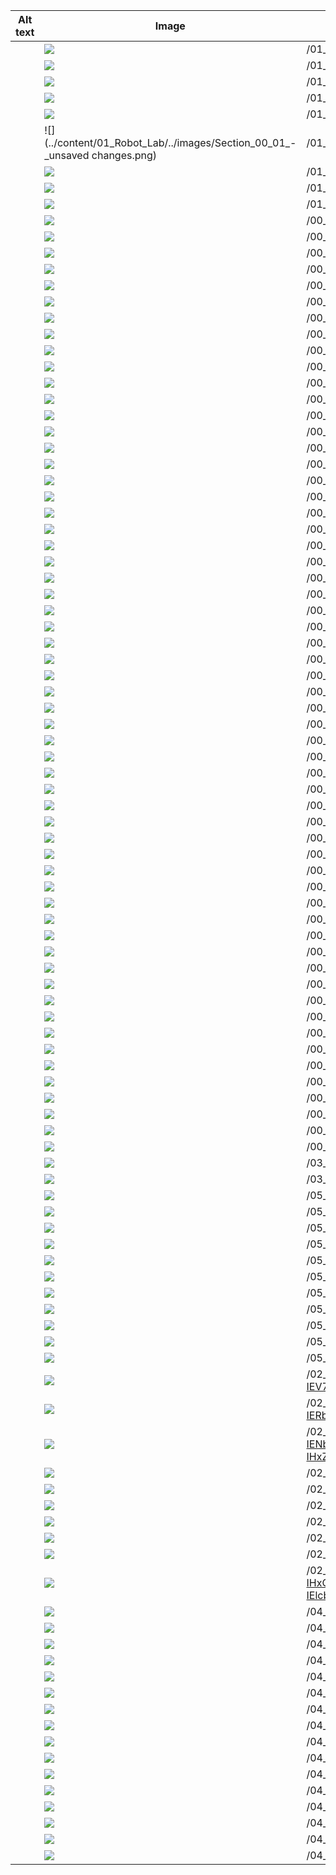 | Alt text   | Image                                                                                                                                                                                                                                                                                                                                                                                                                                                                                                                                                 | Image Path                                                                                                                                                                                                                                                                                                                                                                                                                                                                                                                             | Path                         | Directory                                     | Filename                                                                                                                                                 |
|------------|-------------------------------------------------------------------------------------------------------------------------------------------------------------------------------------------------------------------------------------------------------------------------------------------------------------------------------------------------------------------------------------------------------------------------------------------------------------------------------------------------------------------------------------------------------|----------------------------------------------------------------------------------------------------------------------------------------------------------------------------------------------------------------------------------------------------------------------------------------------------------------------------------------------------------------------------------------------------------------------------------------------------------------------------------------------------------------------------------------|------------------------------|-----------------------------------------------|----------------------------------------------------------------------------------------------------------------------------------------------------------|
|            | ![](../content/01_Robot_Lab/../images/ev3dev-codearchitecture.png)                                                                                                                                                                                                                                                                                                                                                                                                                                                                                    | /01_Robot_Lab/../images/ev3dev-codearchitecture.png                                                                                                                                                                                                                                                                                                                                                                                                                                                                                    | ../content/01_Robot_Lab      | Section_00_01.md                              | [../content/01_Robot_Lab/Section_00_01.md](../content/01_Robot_Lab/Section_00_01.md)                                                                     |
|            | ![](../content/01_Robot_Lab/../images/ev3-jupyter-arch.png)                                                                                                                                                                                                                                                                                                                                                                                                                                                                                           | /01_Robot_Lab/../images/ev3-jupyter-arch.png                                                                                                                                                                                                                                                                                                                                                                                                                                                                                           | ../content/01_Robot_Lab      | Section_00_01.md                              | [../content/01_Robot_Lab/Section_00_01.md](../content/01_Robot_Lab/Section_00_01.md)                                                                     |
|            | ![](../content/01_Robot_Lab/../images/Section_00_01_Jupyter_Notebook_error.png)                                                                                                                                                                                                                                                                                                                                                                                                                                                                       | /01_Robot_Lab/../images/Section_00_01_Jupyter_Notebook_error.png                                                                                                                                                                                                                                                                                                                                                                                                                                                                       | ../content/01_Robot_Lab      | Section_00_01.md                              | [../content/01_Robot_Lab/Section_00_01.md](../content/01_Robot_Lab/Section_00_01.md)                                                                     |
|            | ![](../content/01_Robot_Lab/../images/tm129_rob_p2_f007.jpg)                                                                                                                                                                                                                                                                                                                                                                                                                                                                                          | /01_Robot_Lab/../images/tm129_rob_p2_f007.jpg                                                                                                                                                                                                                                                                                                                                                                                                                                                                                          | ../content/01_Robot_Lab      | Section_00_01.md                              | [../content/01_Robot_Lab/Section_00_01.md](../content/01_Robot_Lab/Section_00_01.md)                                                                     |
|            | ![](../content/01_Robot_Lab/../images/Section_00_01_-_Jupyter_Notebook_rename.png)                                                                                                                                                                                                                                                                                                                                                                                                                                                                    | /01_Robot_Lab/../images/Section_00_01_-_Jupyter_Notebook_rename.png                                                                                                                                                                                                                                                                                                                                                                                                                                                                    | ../content/01_Robot_Lab      | Section_00_01.md                              | [../content/01_Robot_Lab/Section_00_01.md](../content/01_Robot_Lab/Section_00_01.md)                                                                     |
|            | ![](../content/01_Robot_Lab/../images/Section_00_01_-_unsaved changes.png)                                                                                                                                                                                                                                                                                                                                                                                                                                                                            | /01_Robot_Lab/../images/Section_00_01_-_unsaved changes.png                                                                                                                                                                                                                                                                                                                                                                                                                                                                            | ../content/01_Robot_Lab      | Section_00_01.md                              | [../content/01_Robot_Lab/Section_00_01.md](../content/01_Robot_Lab/Section_00_01.md)                                                                     |
|            | ![](../content/01_Robot_Lab/../images/Section_00_01_-_autosaved.png)                                                                                                                                                                                                                                                                                                                                                                                                                                                                                  | /01_Robot_Lab/../images/Section_00_01_-_autosaved.png                                                                                                                                                                                                                                                                                                                                                                                                                                                                                  | ../content/01_Robot_Lab      | Section_00_01.md                              | [../content/01_Robot_Lab/Section_00_01.md](../content/01_Robot_Lab/Section_00_01.md)                                                                     |
|            | ![](../content/01_Robot_Lab/../images/Section_00_01_-checkpointed.png)                                                                                                                                                                                                                                                                                                                                                                                                                                                                                | /01_Robot_Lab/../images/Section_00_01_-checkpointed.png                                                                                                                                                                                                                                                                                                                                                                                                                                                                                | ../content/01_Robot_Lab      | Section_00_01.md                              | [../content/01_Robot_Lab/Section_00_01.md](../content/01_Robot_Lab/Section_00_01.md)                                                                     |
|            | ![](../content/01_Robot_Lab/../images/Section_00_01_-_checkpoint.png)                                                                                                                                                                                                                                                                                                                                                                                                                                                                                 | /01_Robot_Lab/../images/Section_00_01_-_checkpoint.png                                                                                                                                                                                                                                                                                                                                                                                                                                                                                 | ../content/01_Robot_Lab      | Section_00_01.md                              | [../content/01_Robot_Lab/Section_00_01.md](../content/01_Robot_Lab/Section_00_01.md)                                                                     |
|            | ![](../content/00_SOFTWARE_GUIDE/../images/00_01_jupyter_nb_homepage.png)                                                                                                                                                                                                                                                                                                                                                                                                                                                                             | /00_SOFTWARE_GUIDE/../images/00_01_jupyter_nb_homepage.png                                                                                                                                                                                                                                                                                                                                                                                                                                                                             | ../content/00_SOFTWARE_GUIDE | Section_00_01_Jupyter_environment.md          | [../content/00_SOFTWARE_GUIDE/Section_00_01_Jupyter_environment.md](../content/00_SOFTWARE_GUIDE/Section_00_01_Jupyter_environment.md)                   |
|            | ![](../content/00_SOFTWARE_GUIDE/../images/notebook_markdown_and_code_cell.png)                                                                                                                                                                                                                                                                                                                                                                                                                                                                       | /00_SOFTWARE_GUIDE/../images/notebook_markdown_and_code_cell.png                                                                                                                                                                                                                                                                                                                                                                                                                                                                       | ../content/00_SOFTWARE_GUIDE | Section_00_01_Jupyter_environment.md          | [../content/00_SOFTWARE_GUIDE/Section_00_01_Jupyter_environment.md](../content/00_SOFTWARE_GUIDE/Section_00_01_Jupyter_environment.md)                   |
|            | ![](../content/00_SOFTWARE_GUIDE/../images/nbev3devsim_in_notebook_annotated.png)                                                                                                                                                                                                                                                                                                                                                                                                                                                                     | /00_SOFTWARE_GUIDE/../images/nbev3devsim_in_notebook_annotated.png                                                                                                                                                                                                                                                                                                                                                                                                                                                                     | ../content/00_SOFTWARE_GUIDE | Section_00_01_Jupyter_environment.md          | [../content/00_SOFTWARE_GUIDE/Section_00_01_Jupyter_environment.md](../content/00_SOFTWARE_GUIDE/Section_00_01_Jupyter_environment.md)                   |
|            | ![](../content/00_SOFTWARE_GUIDE/../images/nbev3devsim_example_code_cell_annotated.png)                                                                                                                                                                                                                                                                                                                                                                                                                                                               | /00_SOFTWARE_GUIDE/../images/nbev3devsim_example_code_cell_annotated.png                                                                                                                                                                                                                                                                                                                                                                                                                                                               | ../content/00_SOFTWARE_GUIDE | Section_00_01_Jupyter_environment.md          | [../content/00_SOFTWARE_GUIDE/Section_00_01_Jupyter_environment.md](../content/00_SOFTWARE_GUIDE/Section_00_01_Jupyter_environment.md)                   |
|            | ![](../content/00_SOFTWARE_GUIDE/../images/Jupyter_Notebook_tour.png)                                                                                                                                                                                                                                                                                                                                                                                                                                                                                 | /00_SOFTWARE_GUIDE/../images/Jupyter_Notebook_tour.png                                                                                                                                                                                                                                                                                                                                                                                                                                                                                 | ../content/00_SOFTWARE_GUIDE | Section_00_01_Jupyter_environment.md          | [../content/00_SOFTWARE_GUIDE/Section_00_01_Jupyter_environment.md](../content/00_SOFTWARE_GUIDE/Section_00_01_Jupyter_environment.md)                   |
|            | ![](../content/00_SOFTWARE_GUIDE/../images/00_01_jupyterlab_example.png)                                                                                                                                                                                                                                                                                                                                                                                                                                                                              | /00_SOFTWARE_GUIDE/../images/00_01_jupyterlab_example.png                                                                                                                                                                                                                                                                                                                                                                                                                                                                              | ../content/00_SOFTWARE_GUIDE | Section_00_01_Jupyter_environment.md          | [../content/00_SOFTWARE_GUIDE/Section_00_01_Jupyter_environment.md](../content/00_SOFTWARE_GUIDE/Section_00_01_Jupyter_environment.md)                   |
|            | ![](../content/00_SOFTWARE_GUIDE/../images/00_01_nbextension_config.png)                                                                                                                                                                                                                                                                                                                                                                                                                                                                              | /00_SOFTWARE_GUIDE/../images/00_01_nbextension_config.png                                                                                                                                                                                                                                                                                                                                                                                                                                                                              | ../content/00_SOFTWARE_GUIDE | Section_00_01_Jupyter_environment.md          | [../content/00_SOFTWARE_GUIDE/Section_00_01_Jupyter_environment.md](../content/00_SOFTWARE_GUIDE/Section_00_01_Jupyter_environment.md)                   |
|            | ![](../content/00_SOFTWARE_GUIDE/../tm129-19J-images/tm129_rob_p1_f040.jpg)                                                                                                                                                                                                                                                                                                                                                                                                                                                                           | /00_SOFTWARE_GUIDE/../tm129-19J-images/tm129_rob_p1_f040.jpg                                                                                                                                                                                                                                                                                                                                                                                                                                                                           | ../content/00_SOFTWARE_GUIDE | Section_00_04_LEGACY_UNUSED_IGNORE.md         | [../content/00_SOFTWARE_GUIDE/Section_00_04_LEGACY_UNUSED_IGNORE.md](../content/00_SOFTWARE_GUIDE/Section_00_04_LEGACY_UNUSED_IGNORE.md)                 |
|            | ![](../content/00_SOFTWARE_GUIDE/../tm129-19J-images/tm129_rob_p1_f041.jpg)                                                                                                                                                                                                                                                                                                                                                                                                                                                                           | /00_SOFTWARE_GUIDE/../tm129-19J-images/tm129_rob_p1_f041.jpg                                                                                                                                                                                                                                                                                                                                                                                                                                                                           | ../content/00_SOFTWARE_GUIDE | Section_00_04_LEGACY_UNUSED_IGNORE.md         | [../content/00_SOFTWARE_GUIDE/Section_00_04_LEGACY_UNUSED_IGNORE.md](../content/00_SOFTWARE_GUIDE/Section_00_04_LEGACY_UNUSED_IGNORE.md)                 |
|            | ![](../content/00_SOFTWARE_GUIDE/../tm129-19J-images/tm129_rob_p1_f042.jpg)                                                                                                                                                                                                                                                                                                                                                                                                                                                                           | /00_SOFTWARE_GUIDE/../tm129-19J-images/tm129_rob_p1_f042.jpg                                                                                                                                                                                                                                                                                                                                                                                                                                                                           | ../content/00_SOFTWARE_GUIDE | Section_00_04_LEGACY_UNUSED_IGNORE.md         | [../content/00_SOFTWARE_GUIDE/Section_00_04_LEGACY_UNUSED_IGNORE.md](../content/00_SOFTWARE_GUIDE/Section_00_04_LEGACY_UNUSED_IGNORE.md)                 |
|            | ![](../content/00_SOFTWARE_GUIDE/../tm129-19J-images/tm129_rob_p1_f043.png)                                                                                                                                                                                                                                                                                                                                                                                                                                                                           | /00_SOFTWARE_GUIDE/../tm129-19J-images/tm129_rob_p1_f043.png                                                                                                                                                                                                                                                                                                                                                                                                                                                                           | ../content/00_SOFTWARE_GUIDE | Section_00_04_LEGACY_UNUSED_IGNORE.md         | [../content/00_SOFTWARE_GUIDE/Section_00_04_LEGACY_UNUSED_IGNORE.md](../content/00_SOFTWARE_GUIDE/Section_00_04_LEGACY_UNUSED_IGNORE.md)                 |
|            | ![](../content/00_SOFTWARE_GUIDE/../tm129-19J-images/tm129_rob_p1_f044.jpg)                                                                                                                                                                                                                                                                                                                                                                                                                                                                           | /00_SOFTWARE_GUIDE/../tm129-19J-images/tm129_rob_p1_f044.jpg                                                                                                                                                                                                                                                                                                                                                                                                                                                                           | ../content/00_SOFTWARE_GUIDE | Section_00_04_LEGACY_UNUSED_IGNORE.md         | [../content/00_SOFTWARE_GUIDE/Section_00_04_LEGACY_UNUSED_IGNORE.md](../content/00_SOFTWARE_GUIDE/Section_00_04_LEGACY_UNUSED_IGNORE.md)                 |
|            | ![](../content/00_SOFTWARE_GUIDE/../tm129-19J-images/tm129_rob_p1_f045.jpg)                                                                                                                                                                                                                                                                                                                                                                                                                                                                           | /00_SOFTWARE_GUIDE/../tm129-19J-images/tm129_rob_p1_f045.jpg                                                                                                                                                                                                                                                                                                                                                                                                                                                                           | ../content/00_SOFTWARE_GUIDE | Section_00_04_LEGACY_UNUSED_IGNORE.md         | [../content/00_SOFTWARE_GUIDE/Section_00_04_LEGACY_UNUSED_IGNORE.md](../content/00_SOFTWARE_GUIDE/Section_00_04_LEGACY_UNUSED_IGNORE.md)                 |
|            | ![](../content/00_SOFTWARE_GUIDE/../tm129-19J-images/tm129_rob_p1_f040.jpg)                                                                                                                                                                                                                                                                                                                                                                                                                                                                           | /00_SOFTWARE_GUIDE/../tm129-19J-images/tm129_rob_p1_f040.jpg                                                                                                                                                                                                                                                                                                                                                                                                                                                                           | ../content/00_SOFTWARE_GUIDE | Section_00_04_LEGACY_UNUSED_IGNORE.md         | [../content/00_SOFTWARE_GUIDE/Section_00_04_LEGACY_UNUSED_IGNORE.md](../content/00_SOFTWARE_GUIDE/Section_00_04_LEGACY_UNUSED_IGNORE.md)                 |
|            | ![](../content/00_SOFTWARE_GUIDE/../tm129-19J-images/tm129_rob_p5_f014.jpg)                                                                                                                                                                                                                                                                                                                                                                                                                                                                           | /00_SOFTWARE_GUIDE/../tm129-19J-images/tm129_rob_p5_f014.jpg                                                                                                                                                                                                                                                                                                                                                                                                                                                                           | ../content/00_SOFTWARE_GUIDE | Section_00_04_LEGACY_UNUSED_IGNORE.md         | [../content/00_SOFTWARE_GUIDE/Section_00_04_LEGACY_UNUSED_IGNORE.md](../content/00_SOFTWARE_GUIDE/Section_00_04_LEGACY_UNUSED_IGNORE.md)                 |
|            | ![](../content/00_SOFTWARE_GUIDE/../tm129-19J-images/tm129_rob_p1_f046.jpg)                                                                                                                                                                                                                                                                                                                                                                                                                                                                           | /00_SOFTWARE_GUIDE/../tm129-19J-images/tm129_rob_p1_f046.jpg                                                                                                                                                                                                                                                                                                                                                                                                                                                                           | ../content/00_SOFTWARE_GUIDE | Section_00_04_LEGACY_UNUSED_IGNORE.md         | [../content/00_SOFTWARE_GUIDE/Section_00_04_LEGACY_UNUSED_IGNORE.md](../content/00_SOFTWARE_GUIDE/Section_00_04_LEGACY_UNUSED_IGNORE.md)                 |
|            | ![](../content/00_SOFTWARE_GUIDE/../tm129-19J-images/tm129_rob_p1_f11a.gif)                                                                                                                                                                                                                                                                                                                                                                                                                                                                           | /00_SOFTWARE_GUIDE/../tm129-19J-images/tm129_rob_p1_f11a.gif                                                                                                                                                                                                                                                                                                                                                                                                                                                                           | ../content/00_SOFTWARE_GUIDE | Section_00_04_LEGACY_UNUSED_IGNORE.md         | [../content/00_SOFTWARE_GUIDE/Section_00_04_LEGACY_UNUSED_IGNORE.md](../content/00_SOFTWARE_GUIDE/Section_00_04_LEGACY_UNUSED_IGNORE.md)                 |
|            | ![](../content/00_SOFTWARE_GUIDE/../tm129-19J-images/tm129_rob_p1_f12a.gif)                                                                                                                                                                                                                                                                                                                                                                                                                                                                           | /00_SOFTWARE_GUIDE/../tm129-19J-images/tm129_rob_p1_f12a.gif                                                                                                                                                                                                                                                                                                                                                                                                                                                                           | ../content/00_SOFTWARE_GUIDE | Section_00_04_LEGACY_UNUSED_IGNORE.md         | [../content/00_SOFTWARE_GUIDE/Section_00_04_LEGACY_UNUSED_IGNORE.md](../content/00_SOFTWARE_GUIDE/Section_00_04_LEGACY_UNUSED_IGNORE.md)                 |
|            | ![](../content/00_SOFTWARE_GUIDE/../tm129-19J-images/tm129_rob_p1_f13a.gif)                                                                                                                                                                                                                                                                                                                                                                                                                                                                           | /00_SOFTWARE_GUIDE/../tm129-19J-images/tm129_rob_p1_f13a.gif                                                                                                                                                                                                                                                                                                                                                                                                                                                                           | ../content/00_SOFTWARE_GUIDE | Section_00_04_LEGACY_UNUSED_IGNORE.md         | [../content/00_SOFTWARE_GUIDE/Section_00_04_LEGACY_UNUSED_IGNORE.md](../content/00_SOFTWARE_GUIDE/Section_00_04_LEGACY_UNUSED_IGNORE.md)                 |
|            | ![](../content/00_SOFTWARE_GUIDE/../tm129-19J-images/tm129_rob_p1_f14a.gif)                                                                                                                                                                                                                                                                                                                                                                                                                                                                           | /00_SOFTWARE_GUIDE/../tm129-19J-images/tm129_rob_p1_f14a.gif                                                                                                                                                                                                                                                                                                                                                                                                                                                                           | ../content/00_SOFTWARE_GUIDE | Section_00_04_LEGACY_UNUSED_IGNORE.md         | [../content/00_SOFTWARE_GUIDE/Section_00_04_LEGACY_UNUSED_IGNORE.md](../content/00_SOFTWARE_GUIDE/Section_00_04_LEGACY_UNUSED_IGNORE.md)                 |
|            | ![](../content/00_SOFTWARE_GUIDE/../tm129-19J-images/tm129_rob_p1_f15a.gif)                                                                                                                                                                                                                                                                                                                                                                                                                                                                           | /00_SOFTWARE_GUIDE/../tm129-19J-images/tm129_rob_p1_f15a.gif                                                                                                                                                                                                                                                                                                                                                                                                                                                                           | ../content/00_SOFTWARE_GUIDE | Section_00_04_LEGACY_UNUSED_IGNORE.md         | [../content/00_SOFTWARE_GUIDE/Section_00_04_LEGACY_UNUSED_IGNORE.md](../content/00_SOFTWARE_GUIDE/Section_00_04_LEGACY_UNUSED_IGNORE.md)                 |
|            | ![](../content/00_SOFTWARE_GUIDE/../tm129-19J-images/tm129_rob_p1_f16a.gif)                                                                                                                                                                                                                                                                                                                                                                                                                                                                           | /00_SOFTWARE_GUIDE/../tm129-19J-images/tm129_rob_p1_f16a.gif                                                                                                                                                                                                                                                                                                                                                                                                                                                                           | ../content/00_SOFTWARE_GUIDE | Section_00_04_LEGACY_UNUSED_IGNORE.md         | [../content/00_SOFTWARE_GUIDE/Section_00_04_LEGACY_UNUSED_IGNORE.md](../content/00_SOFTWARE_GUIDE/Section_00_04_LEGACY_UNUSED_IGNORE.md)                 |
|            | ![](../content/00_SOFTWARE_GUIDE/../tm129-19J-images/tm129_rob_p1_f17a.gif)                                                                                                                                                                                                                                                                                                                                                                                                                                                                           | /00_SOFTWARE_GUIDE/../tm129-19J-images/tm129_rob_p1_f17a.gif                                                                                                                                                                                                                                                                                                                                                                                                                                                                           | ../content/00_SOFTWARE_GUIDE | Section_00_04_LEGACY_UNUSED_IGNORE.md         | [../content/00_SOFTWARE_GUIDE/Section_00_04_LEGACY_UNUSED_IGNORE.md](../content/00_SOFTWARE_GUIDE/Section_00_04_LEGACY_UNUSED_IGNORE.md)                 |
|            | ![](../content/00_SOFTWARE_GUIDE/../tm129-19J-images/tm129_rob_p1_f18a.gif)                                                                                                                                                                                                                                                                                                                                                                                                                                                                           | /00_SOFTWARE_GUIDE/../tm129-19J-images/tm129_rob_p1_f18a.gif                                                                                                                                                                                                                                                                                                                                                                                                                                                                           | ../content/00_SOFTWARE_GUIDE | Section_00_04_LEGACY_UNUSED_IGNORE.md         | [../content/00_SOFTWARE_GUIDE/Section_00_04_LEGACY_UNUSED_IGNORE.md](../content/00_SOFTWARE_GUIDE/Section_00_04_LEGACY_UNUSED_IGNORE.md)                 |
|            | ![](../content/00_SOFTWARE_GUIDE/../tm129-19J-images/tm129_rob_p1_f19a.gif)                                                                                                                                                                                                                                                                                                                                                                                                                                                                           | /00_SOFTWARE_GUIDE/../tm129-19J-images/tm129_rob_p1_f19a.gif                                                                                                                                                                                                                                                                                                                                                                                                                                                                           | ../content/00_SOFTWARE_GUIDE | Section_00_04_LEGACY_UNUSED_IGNORE.md         | [../content/00_SOFTWARE_GUIDE/Section_00_04_LEGACY_UNUSED_IGNORE.md](../content/00_SOFTWARE_GUIDE/Section_00_04_LEGACY_UNUSED_IGNORE.md)                 |
|            | ![](../content/00_SOFTWARE_GUIDE/../images/ev3_light_sensor.png)                                                                                                                                                                                                                                                                                                                                                                                                                                                                                      | /00_SOFTWARE_GUIDE/../images/ev3_light_sensor.png                                                                                                                                                                                                                                                                                                                                                                                                                                                                                      | ../content/00_SOFTWARE_GUIDE | Section_00_03_quick_practical_tour.md         | [../content/00_SOFTWARE_GUIDE/Section_00_03_quick_practical_tour.md](../content/00_SOFTWARE_GUIDE/Section_00_03_quick_practical_tour.md)                 |
|            | ![](../content/00_SOFTWARE_GUIDE/../images/Section_00_03_-_charting.png)                                                                                                                                                                                                                                                                                                                                                                                                                                                                              | /00_SOFTWARE_GUIDE/../images/Section_00_03_-_charting.png                                                                                                                                                                                                                                                                                                                                                                                                                                                                              | ../content/00_SOFTWARE_GUIDE | Section_00_03_quick_practical_tour.md         | [../content/00_SOFTWARE_GUIDE/Section_00_03_quick_practical_tour.md](../content/00_SOFTWARE_GUIDE/Section_00_03_quick_practical_tour.md)                 |
|            | ![](../content/00_SOFTWARE_GUIDE/../images/EV3DEV_Python_Simulator.png)                                                                                                                                                                                                                                                                                                                                                                                                                                                                               | /00_SOFTWARE_GUIDE/../images/EV3DEV_Python_Simulator.png                                                                                                                                                                                                                                                                                                                                                                                                                                                                               | ../content/00_SOFTWARE_GUIDE | Section_00_02_ev3devsim_simulator_overview.md | [../content/00_SOFTWARE_GUIDE/Section_00_02_ev3devsim_simulator_overview.md](../content/00_SOFTWARE_GUIDE/Section_00_02_ev3devsim_simulator_overview.md) |
|            | ![](../content/00_SOFTWARE_GUIDE/../tm129-19J-images/tm129_rob_p1_f021.jpg)                                                                                                                                                                                                                                                                                                                                                                                                                                                                           | /00_SOFTWARE_GUIDE/../tm129-19J-images/tm129_rob_p1_f021.jpg                                                                                                                                                                                                                                                                                                                                                                                                                                                                           | ../content/00_SOFTWARE_GUIDE | Section_00_02_ev3devsim_simulator_overview.md | [../content/00_SOFTWARE_GUIDE/Section_00_02_ev3devsim_simulator_overview.md](../content/00_SOFTWARE_GUIDE/Section_00_02_ev3devsim_simulator_overview.md) |
|            | ![](../content/00_SOFTWARE_GUIDE/../images/nogbad_ev3.jpg)                                                                                                                                                                                                                                                                                                                                                                                                                                                                                            | /00_SOFTWARE_GUIDE/../images/nogbad_ev3.jpg                                                                                                                                                                                                                                                                                                                                                                                                                                                                                            | ../content/00_SOFTWARE_GUIDE | Section_00_02_ev3devsim_simulator_overview.md | [../content/00_SOFTWARE_GUIDE/Section_00_02_ev3devsim_simulator_overview.md](../content/00_SOFTWARE_GUIDE/Section_00_02_ev3devsim_simulator_overview.md) |
|            | ![](../content/00_SOFTWARE_GUIDE/../images/EV3DEV_Python_Simulator_robot.png)                                                                                                                                                                                                                                                                                                                                                                                                                                                                         | /00_SOFTWARE_GUIDE/../images/EV3DEV_Python_Simulator_robot.png                                                                                                                                                                                                                                                                                                                                                                                                                                                                         | ../content/00_SOFTWARE_GUIDE | Section_00_02_ev3devsim_simulator_overview.md | [../content/00_SOFTWARE_GUIDE/Section_00_02_ev3devsim_simulator_overview.md](../content/00_SOFTWARE_GUIDE/Section_00_02_ev3devsim_simulator_overview.md) |
|            | ![](../content/00_SOFTWARE_GUIDE/../images/00_01_EV3DEV_Python_Simulator-config_robot.png)                                                                                                                                                                                                                                                                                                                                                                                                                                                            | /00_SOFTWARE_GUIDE/../images/00_01_EV3DEV_Python_Simulator-config_robot.png                                                                                                                                                                                                                                                                                                                                                                                                                                                            | ../content/00_SOFTWARE_GUIDE | Section_00_02_ev3devsim_simulator_overview.md | [../content/00_SOFTWARE_GUIDE/Section_00_02_ev3devsim_simulator_overview.md](../content/00_SOFTWARE_GUIDE/Section_00_02_ev3devsim_simulator_overview.md) |
|            | ![](../content/00_SOFTWARE_GUIDE/../images/nbev3devsim_overview.png)                                                                                                                                                                                                                                                                                                                                                                                                                                                                                  | /00_SOFTWARE_GUIDE/../images/nbev3devsim_overview.png                                                                                                                                                                                                                                                                                                                                                                                                                                                                                  | ../content/00_SOFTWARE_GUIDE | Section_00_02-nb3devsim.md                    | [../content/00_SOFTWARE_GUIDE/Section_00_02-nb3devsim.md](../content/00_SOFTWARE_GUIDE/Section_00_02-nb3devsim.md)                                       |
|            | ![](../content/00_READ_ME_FIRST/https://mybinder.org/badge_logo.svg)                                                                                                                                                                                                                                                                                                                                                                                                                                                                                  | /00_READ_ME_FIRST/https://mybinder.org/badge_logo.svg                                                                                                                                                                                                                                                                                                                                                                                                                                                                                  | ../content/00_READ_ME_FIRST  | Section_00_05_Accessing_RoboLab.md            | [../content/00_READ_ME_FIRST/Section_00_05_Accessing_RoboLab.md](../content/00_READ_ME_FIRST/Section_00_05_Accessing_RoboLab.md)                         |
|            | ![](../content/00_READ_ME_FIRST/../images/browser_storage.png)                                                                                                                                                                                                                                                                                                                                                                                                                                                                                        | /00_READ_ME_FIRST/../images/browser_storage.png                                                                                                                                                                                                                                                                                                                                                                                                                                                                                        | ../content/00_READ_ME_FIRST  | Section_00_05_Accessing_RoboLab.md            | [../content/00_READ_ME_FIRST/Section_00_05_Accessing_RoboLab.md](../content/00_READ_ME_FIRST/Section_00_05_Accessing_RoboLab.md)                         |
|            | ![](../content/00_READ_ME_FIRST/../images/jupyter_notebook_upload.png)                                                                                                                                                                                                                                                                                                                                                                                                                                                                                | /00_READ_ME_FIRST/../images/jupyter_notebook_upload.png                                                                                                                                                                                                                                                                                                                                                                                                                                                                                | ../content/00_READ_ME_FIRST  | Section_00_05_Accessing_RoboLab.md            | [../content/00_READ_ME_FIRST/Section_00_05_Accessing_RoboLab.md](../content/00_READ_ME_FIRST/Section_00_05_Accessing_RoboLab.md)                         |
|            | ![](../content/00_READ_ME_FIRST/../images/jupyter_select_download.png)                                                                                                                                                                                                                                                                                                                                                                                                                                                                                | /00_READ_ME_FIRST/../images/jupyter_select_download.png                                                                                                                                                                                                                                                                                                                                                                                                                                                                                | ../content/00_READ_ME_FIRST  | Section_00_05_Accessing_RoboLab.md            | [../content/00_READ_ME_FIRST/Section_00_05_Accessing_RoboLab.md](../content/00_READ_ME_FIRST/Section_00_05_Accessing_RoboLab.md)                         |
|            | ![](../content/00_READ_ME_FIRST/../images/Jupyter_Notebook_token.png)                                                                                                                                                                                                                                                                                                                                                                                                                                                                                 | /00_READ_ME_FIRST/../images/Jupyter_Notebook_token.png                                                                                                                                                                                                                                                                                                                                                                                                                                                                                 | ../content/00_READ_ME_FIRST  | Section_00_05_Accessing_RoboLab.md            | [../content/00_READ_ME_FIRST/Section_00_05_Accessing_RoboLab.md](../content/00_READ_ME_FIRST/Section_00_05_Accessing_RoboLab.md)                         |
|            | ![](../content/00_READ_ME_FIRST/../images/00_01_ContainDS_tm129_download.png)                                                                                                                                                                                                                                                                                                                                                                                                                                                                         | /00_READ_ME_FIRST/../images/00_01_ContainDS_tm129_download.png                                                                                                                                                                                                                                                                                                                                                                                                                                                                         | ../content/00_READ_ME_FIRST  | Section_00_05_Accessing_RoboLab.md            | [../content/00_READ_ME_FIRST/Section_00_05_Accessing_RoboLab.md](../content/00_READ_ME_FIRST/Section_00_05_Accessing_RoboLab.md)                         |
|            | ![](../content/00_READ_ME_FIRST/../images/00_01_ContainDS_tm129_downloading.png)                                                                                                                                                                                                                                                                                                                                                                                                                                                                      | /00_READ_ME_FIRST/../images/00_01_ContainDS_tm129_downloading.png                                                                                                                                                                                                                                                                                                                                                                                                                                                                      | ../content/00_READ_ME_FIRST  | Section_00_05_Accessing_RoboLab.md            | [../content/00_READ_ME_FIRST/Section_00_05_Accessing_RoboLab.md](../content/00_READ_ME_FIRST/Section_00_05_Accessing_RoboLab.md)                         |
|            | ![](../content/00_READ_ME_FIRST/../images/00_01_ContainDS_standard_run.png)                                                                                                                                                                                                                                                                                                                                                                                                                                                                           | /00_READ_ME_FIRST/../images/00_01_ContainDS_standard_run.png                                                                                                                                                                                                                                                                                                                                                                                                                                                                           | ../content/00_READ_ME_FIRST  | Section_00_05_Accessing_RoboLab.md            | [../content/00_READ_ME_FIRST/Section_00_05_Accessing_RoboLab.md](../content/00_READ_ME_FIRST/Section_00_05_Accessing_RoboLab.md)                         |
|            | ![](../content/00_READ_ME_FIRST/../images/00_01_containds_stopRemove.png)                                                                                                                                                                                                                                                                                                                                                                                                                                                                             | /00_READ_ME_FIRST/../images/00_01_containds_stopRemove.png                                                                                                                                                                                                                                                                                                                                                                                                                                                                             | ../content/00_READ_ME_FIRST  | Section_00_05_Accessing_RoboLab.md            | [../content/00_READ_ME_FIRST/Section_00_05_Accessing_RoboLab.md](../content/00_READ_ME_FIRST/Section_00_05_Accessing_RoboLab.md)                         |
|            | ![](../content/00_READ_ME_FIRST/../images/00_01_ContainDS_local.png)                                                                                                                                                                                                                                                                                                                                                                                                                                                                                  | /00_READ_ME_FIRST/../images/00_01_ContainDS_local.png                                                                                                                                                                                                                                                                                                                                                                                                                                                                                  | ../content/00_READ_ME_FIRST  | Section_00_05_Accessing_RoboLab.md            | [../content/00_READ_ME_FIRST/Section_00_05_Accessing_RoboLab.md](../content/00_READ_ME_FIRST/Section_00_05_Accessing_RoboLab.md)                         |
|            | ![](../content/00_READ_ME_FIRST/../images/00_01_local_workspace.png)                                                                                                                                                                                                                                                                                                                                                                                                                                                                                  | /00_READ_ME_FIRST/../images/00_01_local_workspace.png                                                                                                                                                                                                                                                                                                                                                                                                                                                                                  | ../content/00_READ_ME_FIRST  | Section_00_05_Accessing_RoboLab.md            | [../content/00_READ_ME_FIRST/Section_00_05_Accessing_RoboLab.md](../content/00_READ_ME_FIRST/Section_00_05_Accessing_RoboLab.md)                         |
|            | ![](../content/00_READ_ME_FIRST/../images/00_01_simple_nb_home.png)                                                                                                                                                                                                                                                                                                                                                                                                                                                                                   | /00_READ_ME_FIRST/../images/00_01_simple_nb_home.png                                                                                                                                                                                                                                                                                                                                                                                                                                                                                   | ../content/00_READ_ME_FIRST  | Section_00_05_Accessing_RoboLab.md            | [../content/00_READ_ME_FIRST/Section_00_05_Accessing_RoboLab.md](../content/00_READ_ME_FIRST/Section_00_05_Accessing_RoboLab.md)                         |
|            | ![](../content/00_READ_ME_FIRST/../images/00_01_ContainDS_binderhub.png)                                                                                                                                                                                                                                                                                                                                                                                                                                                                              | /00_READ_ME_FIRST/../images/00_01_ContainDS_binderhub.png                                                                                                                                                                                                                                                                                                                                                                                                                                                                              | ../content/00_READ_ME_FIRST  | Section_00_05_Accessing_RoboLab.md            | [../content/00_READ_ME_FIRST/Section_00_05_Accessing_RoboLab.md](../content/00_READ_ME_FIRST/Section_00_05_Accessing_RoboLab.md)                         |
|            | ![](../content/00_READ_ME_FIRST/../images/00_01_containds_built_container.png)                                                                                                                                                                                                                                                                                                                                                                                                                                                                        | /00_READ_ME_FIRST/../images/00_01_containds_built_container.png                                                                                                                                                                                                                                                                                                                                                                                                                                                                        | ../content/00_READ_ME_FIRST  | Section_00_05_Accessing_RoboLab.md            | [../content/00_READ_ME_FIRST/Section_00_05_Accessing_RoboLab.md](../content/00_READ_ME_FIRST/Section_00_05_Accessing_RoboLab.md)                         |
|            | ![](../content/00_READ_ME_FIRST/../images/00_01_ContainDS_robolab_running.png)                                                                                                                                                                                                                                                                                                                                                                                                                                                                        | /00_READ_ME_FIRST/../images/00_01_ContainDS_robolab_running.png                                                                                                                                                                                                                                                                                                                                                                                                                                                                        | ../content/00_READ_ME_FIRST  | Section_00_06_RoboLab_Environment.md          | [../content/00_READ_ME_FIRST/Section_00_06_RoboLab_Environment.md](../content/00_READ_ME_FIRST/Section_00_06_RoboLab_Environment.md)                     |
|            | ![](../content/00_READ_ME_FIRST/../images/00_01_jupyter_nb_homepage.png)                                                                                                                                                                                                                                                                                                                                                                                                                                                                              | /00_READ_ME_FIRST/../images/00_01_jupyter_nb_homepage.png                                                                                                                                                                                                                                                                                                                                                                                                                                                                              | ../content/00_READ_ME_FIRST  | Section_00_06_RoboLab_Environment.md          | [../content/00_READ_ME_FIRST/Section_00_06_RoboLab_Environment.md](../content/00_READ_ME_FIRST/Section_00_06_RoboLab_Environment.md)                     |
|            | ![](../content/00_READ_ME_FIRST/../images/00_01_highlighter.png)                                                                                                                                                                                                                                                                                                                                                                                                                                                                                      | /00_READ_ME_FIRST/../images/00_01_highlighter.png                                                                                                                                                                                                                                                                                                                                                                                                                                                                                      | ../content/00_READ_ME_FIRST  | Section_00_06_RoboLab_Environment.md          | [../content/00_READ_ME_FIRST/Section_00_06_RoboLab_Environment.md](../content/00_READ_ME_FIRST/Section_00_06_RoboLab_Environment.md)                     |
|            | ![](../content/00_READ_ME_FIRST/../images/00_01_cell_run_status_running.png)                                                                                                                                                                                                                                                                                                                                                                                                                                                                          | /00_READ_ME_FIRST/../images/00_01_cell_run_status_running.png                                                                                                                                                                                                                                                                                                                                                                                                                                                                          | ../content/00_READ_ME_FIRST  | Section_00_06_RoboLab_Environment.md          | [../content/00_READ_ME_FIRST/Section_00_06_RoboLab_Environment.md](../content/00_READ_ME_FIRST/Section_00_06_RoboLab_Environment.md)                     |
|            | ![](../content/00_READ_ME_FIRST/../images/00_01_cell_run_status.png)                                                                                                                                                                                                                                                                                                                                                                                                                                                                                  | /00_READ_ME_FIRST/../images/00_01_cell_run_status.png                                                                                                                                                                                                                                                                                                                                                                                                                                                                                  | ../content/00_READ_ME_FIRST  | Section_00_06_RoboLab_Environment.md          | [../content/00_READ_ME_FIRST/Section_00_06_RoboLab_Environment.md](../content/00_READ_ME_FIRST/Section_00_06_RoboLab_Environment.md)                     |
|            | ![](../content/00_READ_ME_FIRST/../images/00_01_cell_run_error.png)                                                                                                                                                                                                                                                                                                                                                                                                                                                                                   | /00_READ_ME_FIRST/../images/00_01_cell_run_error.png                                                                                                                                                                                                                                                                                                                                                                                                                                                                                   | ../content/00_READ_ME_FIRST  | Section_00_06_RoboLab_Environment.md          | [../content/00_READ_ME_FIRST/Section_00_06_RoboLab_Environment.md](../content/00_READ_ME_FIRST/Section_00_06_RoboLab_Environment.md)                     |
|            | ![](../content/00_READ_ME_FIRST/../images/00_01_cell_run_error_message.png)                                                                                                                                                                                                                                                                                                                                                                                                                                                                           | /00_READ_ME_FIRST/../images/00_01_cell_run_error_message.png                                                                                                                                                                                                                                                                                                                                                                                                                                                                           | ../content/00_READ_ME_FIRST  | Section_00_06_RoboLab_Environment.md          | [../content/00_READ_ME_FIRST/Section_00_06_RoboLab_Environment.md](../content/00_READ_ME_FIRST/Section_00_06_RoboLab_Environment.md)                     |
|            | ![](../content/00_READ_ME_FIRST/../images/00_01_nb_extensions_accessibility.png)                                                                                                                                                                                                                                                                                                                                                                                                                                                                      | /00_READ_ME_FIRST/../images/00_01_nb_extensions_accessibility.png                                                                                                                                                                                                                                                                                                                                                                                                                                                                      | ../content/00_READ_ME_FIRST  | Section_00_03_Accessibility.md                | [../content/00_READ_ME_FIRST/Section_00_03_Accessibility.md](../content/00_READ_ME_FIRST/Section_00_03_Accessibility.md)                                 |
|            | ![](../content/00_READ_ME_FIRST/../images/00_01_accessibility_display.png)                                                                                                                                                                                                                                                                                                                                                                                                                                                                            | /00_READ_ME_FIRST/../images/00_01_accessibility_display.png                                                                                                                                                                                                                                                                                                                                                                                                                                                                            | ../content/00_READ_ME_FIRST  | Section_00_03_Accessibility.md                | [../content/00_READ_ME_FIRST/Section_00_03_Accessibility.md](../content/00_READ_ME_FIRST/Section_00_03_Accessibility.md)                                 |
|            | ![](../content/00_READ_ME_FIRST/../images/00_01_jupyter_nb_shortcuts.png)                                                                                                                                                                                                                                                                                                                                                                                                                                                                             | /00_READ_ME_FIRST/../images/00_01_jupyter_nb_shortcuts.png                                                                                                                                                                                                                                                                                                                                                                                                                                                                             | ../content/00_READ_ME_FIRST  | Section_00_03_Accessibility.md                | [../content/00_READ_ME_FIRST/Section_00_03_Accessibility.md](../content/00_READ_ME_FIRST/Section_00_03_Accessibility.md)                                 |
|            | ![](../content/00_READ_ME_FIRST/../images/00_01_jupyter_nb_edit_shortcuts.png)                                                                                                                                                                                                                                                                                                                                                                                                                                                                        | /00_READ_ME_FIRST/../images/00_01_jupyter_nb_edit_shortcuts.png                                                                                                                                                                                                                                                                                                                                                                                                                                                                        | ../content/00_READ_ME_FIRST  | Section_00_03_Accessibility.md                | [../content/00_READ_ME_FIRST/Section_00_03_Accessibility.md](../content/00_READ_ME_FIRST/Section_00_03_Accessibility.md)                                 |
|            | ![](../content/03_Robot_Lab/../images/tm129_rob_p4_f008.gif)                                                                                                                                                                                                                                                                                                                                                                                                                                                                                          | /03_Robot_Lab/../images/tm129_rob_p4_f008.gif                                                                                                                                                                                                                                                                                                                                                                                                                                                                                          | ../content/03_Robot_Lab      | Section_00_03.md                              | [../content/03_Robot_Lab/Section_00_03.md](../content/03_Robot_Lab/Section_00_03.md)                                                                     |
|            | ![](../content/03_Robot_Lab/../images/Section_00_02_-_Jupyter_Notebook.png)                                                                                                                                                                                                                                                                                                                                                                                                                                                                           | /03_Robot_Lab/../images/Section_00_02_-_Jupyter_Notebook.png                                                                                                                                                                                                                                                                                                                                                                                                                                                                           | ../content/03_Robot_Lab      | Section_00_02.md                              | [../content/03_Robot_Lab/Section_00_02.md](../content/03_Robot_Lab/Section_00_02.md)                                                                     |
|            | ![](../content/05_Robot_Lab/../tm129-19J-images/tm129_rob_p7_f017.jpg)                                                                                                                                                                                                                                                                                                                                                                                                                                                                                | /05_Robot_Lab/../tm129-19J-images/tm129_rob_p7_f017.jpg                                                                                                                                                                                                                                                                                                                                                                                                                                                                                | ../content/05_Robot_Lab      | Section_00_05.md                              | [../content/05_Robot_Lab/Section_00_05.md](../content/05_Robot_Lab/Section_00_05.md)                                                                     |
|            | ![](../content/05_Robot_Lab/../tm129-19J-images/tm129_rob_p7_f018.jpg)                                                                                                                                                                                                                                                                                                                                                                                                                                                                                | /05_Robot_Lab/../tm129-19J-images/tm129_rob_p7_f018.jpg                                                                                                                                                                                                                                                                                                                                                                                                                                                                                | ../content/05_Robot_Lab      | Section_00_05.md                              | [../content/05_Robot_Lab/Section_00_05.md](../content/05_Robot_Lab/Section_00_05.md)                                                                     |
|            | ![](../content/05_Robot_Lab/../tm129-19J-images/tm129_rob_p7_f019.jpg)                                                                                                                                                                                                                                                                                                                                                                                                                                                                                | /05_Robot_Lab/../tm129-19J-images/tm129_rob_p7_f019.jpg                                                                                                                                                                                                                                                                                                                                                                                                                                                                                | ../content/05_Robot_Lab      | Section_00_05.md                              | [../content/05_Robot_Lab/Section_00_05.md](../content/05_Robot_Lab/Section_00_05.md)                                                                     |
|            | ![](../content/05_Robot_Lab/../tm129-19J-images/tm129_rob_p7_f021.jpg)                                                                                                                                                                                                                                                                                                                                                                                                                                                                                | /05_Robot_Lab/../tm129-19J-images/tm129_rob_p7_f021.jpg                                                                                                                                                                                                                                                                                                                                                                                                                                                                                | ../content/05_Robot_Lab      | Section_00_05.md                              | [../content/05_Robot_Lab/Section_00_05.md](../content/05_Robot_Lab/Section_00_05.md)                                                                     |
|            | ![](../content/05_Robot_Lab/../tm129-19J-images/tm129_rob_p4_f022.gif)                                                                                                                                                                                                                                                                                                                                                                                                                                                                                | /05_Robot_Lab/../tm129-19J-images/tm129_rob_p4_f022.gif                                                                                                                                                                                                                                                                                                                                                                                                                                                                                | ../content/05_Robot_Lab      | Section_00_05.md                              | [../content/05_Robot_Lab/Section_00_05.md](../content/05_Robot_Lab/Section_00_05.md)                                                                     |
|            | ![](../content/05_Robot_Lab/../tm129-19J-images/tm129_rob_p7_f010.png)                                                                                                                                                                                                                                                                                                                                                                                                                                                                                | /05_Robot_Lab/../tm129-19J-images/tm129_rob_p7_f010.png                                                                                                                                                                                                                                                                                                                                                                                                                                                                                | ../content/05_Robot_Lab      | Section_00_04.md                              | [../content/05_Robot_Lab/Section_00_04.md](../content/05_Robot_Lab/Section_00_04.md)                                                                     |
|            | ![](../content/05_Robot_Lab/../tm129-19J-images/tm129_rob_p7_f011.jpg)                                                                                                                                                                                                                                                                                                                                                                                                                                                                                | /05_Robot_Lab/../tm129-19J-images/tm129_rob_p7_f011.jpg                                                                                                                                                                                                                                                                                                                                                                                                                                                                                | ../content/05_Robot_Lab      | Section_00_04.md                              | [../content/05_Robot_Lab/Section_00_04.md](../content/05_Robot_Lab/Section_00_04.md)                                                                     |
|            | ![](../content/05_Robot_Lab/../tm129-19J-images/tm129_rob_p6_f04_03.png)                                                                                                                                                                                                                                                                                                                                                                                                                                                                              | /05_Robot_Lab/../tm129-19J-images/tm129_rob_p6_f04_03.png                                                                                                                                                                                                                                                                                                                                                                                                                                                                              | ../content/05_Robot_Lab      | Section_00_04.md                              | [../content/05_Robot_Lab/Section_00_04.md](../content/05_Robot_Lab/Section_00_04.md)                                                                     |
|            | ![](../content/05_Robot_Lab/../tm129-19J-images/tm129_rob_p7_f008.jpg)                                                                                                                                                                                                                                                                                                                                                                                                                                                                                | /05_Robot_Lab/../tm129-19J-images/tm129_rob_p7_f008.jpg                                                                                                                                                                                                                                                                                                                                                                                                                                                                                | ../content/05_Robot_Lab      | Section_00_03.md                              | [../content/05_Robot_Lab/Section_00_03.md](../content/05_Robot_Lab/Section_00_03.md)                                                                     |
|            | ![](../content/05_Robot_Lab/../images/nogbad_ev3.jpg)                                                                                                                                                                                                                                                                                                                                                                                                                                                                                                 | /05_Robot_Lab/../images/nogbad_ev3.jpg                                                                                                                                                                                                                                                                                                                                                                                                                                                                                                 | ../content/05_Robot_Lab      | Section_00_02.md                              | [../content/05_Robot_Lab/Section_00_02.md](../content/05_Robot_Lab/Section_00_02.md)                                                                     |
|            | ![](../content/05_Robot_Lab/../images/ev3_sensors_motors.png)                                                                                                                                                                                                                                                                                                                                                                                                                                                                                         | /05_Robot_Lab/../images/ev3_sensors_motors.png                                                                                                                                                                                                                                                                                                                                                                                                                                                                                         | ../content/05_Robot_Lab      | Section_00_02.md                              | [../content/05_Robot_Lab/Section_00_02.md](../content/05_Robot_Lab/Section_00_02.md)                                                                     |
|            | ![](../content/02_Robot_Lab/https://mermaid.ink/img/eyJjb2RlIjoiZ3JhcGggTFJcblx0QShTdGFydCkgLS0-IEJbU2V0IHRoZSBjb3VudCB0byAwXVxuXHRCIC0tPiBDW1N3aW0gYSBsZW5ndGhdXG5cdEMgLS0-IERbQWRkIDEgdG8gdGhlIGNvdW50XVxuICAgIEQgLS0-IEV7SXMgdGhlPGJyLz5jb3VudCBsZXNzPGJyLz50aGFuIDIwP31cbiAgICBFIC0tPiB8WWVzfCBDXG4gICAgRSAtLT4gfE5vfCBGKEVuZClcblx0XHRcdFx0XHQiLCJtZXJtYWlkIjp7InRoZW1lIjoiZGVmYXVsdCJ9LCJ1cGRhdGVFZGl0b3IiOmZhbHNlfQ)                                                                                                                           | /02_Robot_Lab/https://mermaid.ink/img/eyJjb2RlIjoiZ3JhcGggTFJcblx0QShTdGFydCkgLS0-IEJbU2V0IHRoZSBjb3VudCB0byAwXVxuXHRCIC0tPiBDW1N3aW0gYSBsZW5ndGhdXG5cdEMgLS0-IERbQWRkIDEgdG8gdGhlIGNvdW50XVxuICAgIEQgLS0-IEV7SXMgdGhlPGJyLz5jb3VudCBsZXNzPGJyLz50aGFuIDIwP31cbiAgICBFIC0tPiB8WWVzfCBDXG4gICAgRSAtLT4gfE5vfCBGKEVuZClcblx0XHRcdFx0XHQiLCJtZXJtYWlkIjp7InRoZW1lIjoiZGVmYXVsdCJ9LCJ1cGRhdGVFZGl0b3IiOmZhbHNlfQ                                                                                                                           | ../content/02_Robot_Lab      | Section_00_01.md                              | [../content/02_Robot_Lab/Section_00_01.md](../content/02_Robot_Lab/Section_00_01.md)                                                                     |
|            | ![](../content/02_Robot_Lab/https://mermaid.ink/img/eyJjb2RlIjoiZ3JhcGggTFJcbiAgICBBKFN0YXJ0KSAtLT4gQntBbnkgY2xvdGhlczxicj5sZWZ0IGluPGJyLz5iYXNrZXQ_fVxuICAgIEIgLS0-IHxZZXN8IENbVGFrZSBvdXQ8YnIvPml0ZW0gYW5kPGJyLz5pcm9uXVxuICAgIEMgLS0-IERbUHV0IGl0IG9uIHBpbGU8YnIvPm9mIGlyb25lZDxici8-Y2xvdGhlc11cbiAgICBEIC0tPiBCXG4gICAgQiAtLT4gfE5vfCBFKEVuZCkiLCJtZXJtYWlkIjp7InRoZW1lIjoiZGVmYXVsdCJ9LCJ1cGRhdGVFZGl0b3IiOmZhbHNlfQ)                                                                                                                           | /02_Robot_Lab/https://mermaid.ink/img/eyJjb2RlIjoiZ3JhcGggTFJcbiAgICBBKFN0YXJ0KSAtLT4gQntBbnkgY2xvdGhlczxicj5sZWZ0IGluPGJyLz5iYXNrZXQ_fVxuICAgIEIgLS0-IHxZZXN8IENbVGFrZSBvdXQ8YnIvPml0ZW0gYW5kPGJyLz5pcm9uXVxuICAgIEMgLS0-IERbUHV0IGl0IG9uIHBpbGU8YnIvPm9mIGlyb25lZDxici8-Y2xvdGhlc11cbiAgICBEIC0tPiBCXG4gICAgQiAtLT4gfE5vfCBFKEVuZCkiLCJtZXJtYWlkIjp7InRoZW1lIjoiZGVmYXVsdCJ9LCJ1cGRhdGVFZGl0b3IiOmZhbHNlfQ                                                                                                                           | ../content/02_Robot_Lab      | Section_00_01.md                              | [../content/02_Robot_Lab/Section_00_01.md](../content/02_Robot_Lab/Section_00_01.md)                                                                     |
|            | ![](../content/02_Robot_Lab/https://mermaid.ink/img/eyJjb2RlIjoiZ3JhcGggVERcbiAgICBBKFN0YXJ0KSAtLT4gQltTZXQgY291bnRlciB0byAwXVxuICAgIEIgLS0-IENbIyBEcmF3IHNpZGU8YnIvPi4uLmNvZGUuLi5dXG4gICAgQyAtLT4gRFsjIFR1cm4gbmluZXR5IGRlZ3JlZXM8YnIvPi4uLmNvZGUuLi5dXG4gICAgRCAtLT4gRVtBZGQgMSB0byBjb3VudGVyXVxuICAgIEUgLS0-IEZ7SXMgdGhlIGNvdW50ZXIgPCA0fVxuICAgIEYgLS0-IHxZZXN8IENcbiAgICBGIC0tPiB8Tm98IEcoRW5kKSIsIm1lcm1haWQiOnsidGhlbWUiOiJkZWZhdWx0In0sInVwZGF0ZUVkaXRvciI6ZmFsc2V9)                                                                         | /02_Robot_Lab/https://mermaid.ink/img/eyJjb2RlIjoiZ3JhcGggVERcbiAgICBBKFN0YXJ0KSAtLT4gQltTZXQgY291bnRlciB0byAwXVxuICAgIEIgLS0-IENbIyBEcmF3IHNpZGU8YnIvPi4uLmNvZGUuLi5dXG4gICAgQyAtLT4gRFsjIFR1cm4gbmluZXR5IGRlZ3JlZXM8YnIvPi4uLmNvZGUuLi5dXG4gICAgRCAtLT4gRVtBZGQgMSB0byBjb3VudGVyXVxuICAgIEUgLS0-IEZ7SXMgdGhlIGNvdW50ZXIgPCA0fVxuICAgIEYgLS0-IHxZZXN8IENcbiAgICBGIC0tPiB8Tm98IEcoRW5kKSIsIm1lcm1haWQiOnsidGhlbWUiOiJkZWZhdWx0In0sInVwZGF0ZUVkaXRvciI6ZmFsc2V9                                                                         | ../content/02_Robot_Lab      | Section_00_01.md                              | [../content/02_Robot_Lab/Section_00_01.md](../content/02_Robot_Lab/Section_00_01.md)                                                                     |
|            | ![](../content/02_Robot_Lab/../images/tm129_rob_p3_f023.gif)                                                                                                                                                                                                                                                                                                                                                                                                                                                                                          | /02_Robot_Lab/../images/tm129_rob_p3_f023.gif                                                                                                                                                                                                                                                                                                                                                                                                                                                                                          | ../content/02_Robot_Lab      | Section_00_04.md                              | [../content/02_Robot_Lab/Section_00_04.md](../content/02_Robot_Lab/Section_00_04.md)                                                                     |
|            | ![](../content/02_Robot_Lab/../images/tm129_rob_p3_f024.gif)                                                                                                                                                                                                                                                                                                                                                                                                                                                                                          | /02_Robot_Lab/../images/tm129_rob_p3_f024.gif                                                                                                                                                                                                                                                                                                                                                                                                                                                                                          | ../content/02_Robot_Lab      | Section_00_04.md                              | [../content/02_Robot_Lab/Section_00_04.md](../content/02_Robot_Lab/Section_00_04.md)                                                                     |
|            | ![](../content/02_Robot_Lab/../images/tm129_rob_p3_f025.gif)                                                                                                                                                                                                                                                                                                                                                                                                                                                                                          | /02_Robot_Lab/../images/tm129_rob_p3_f025.gif                                                                                                                                                                                                                                                                                                                                                                                                                                                                                          | ../content/02_Robot_Lab      | Section_00_04.md                              | [../content/02_Robot_Lab/Section_00_04.md](../content/02_Robot_Lab/Section_00_04.md)                                                                     |
|            | ![](../content/02_Robot_Lab/../images/tm129_portfolio_activity_32.png)                                                                                                                                                                                                                                                                                                                                                                                                                                                                                | /02_Robot_Lab/../images/tm129_portfolio_activity_32.png                                                                                                                                                                                                                                                                                                                                                                                                                                                                                | ../content/02_Robot_Lab      | Section_00_03.md                              | [../content/02_Robot_Lab/Section_00_03.md](../content/02_Robot_Lab/Section_00_03.md)                                                                     |
|            | ![](../content/02_Robot_Lab/../images/tm129_rob_p3_f021.gif)                                                                                                                                                                                                                                                                                                                                                                                                                                                                                          | /02_Robot_Lab/../images/tm129_rob_p3_f021.gif                                                                                                                                                                                                                                                                                                                                                                                                                                                                                          | ../content/02_Robot_Lab      | Section_00_03.md                              | [../content/02_Robot_Lab/Section_00_03.md](../content/02_Robot_Lab/Section_00_03.md)                                                                     |
|            | ![](../content/02_Robot_Lab/../images/tm129_rob_p3_f022.jpg)                                                                                                                                                                                                                                                                                                                                                                                                                                                                                          | /02_Robot_Lab/../images/tm129_rob_p3_f022.jpg                                                                                                                                                                                                                                                                                                                                                                                                                                                                                          | ../content/02_Robot_Lab      | Section_00_03.md                              | [../content/02_Robot_Lab/Section_00_03.md](../content/02_Robot_Lab/Section_00_03.md)                                                                     |
|            | ![](../content/02_Robot_Lab/https://mermaid.ink/img/eyJjb2RlIjoiXG5ncmFwaCBURFxuICAgIEEoU3RhcnQpIC0tPiBCW01vdmUgZm9yd2FyZHNdXG4gICAgQiAtLT4gQ3tMaWdodCA9PSAyNTV9XG4gICAgQyAtLT4gfFllc3wgRFtEaXNwbGF5IHJlYWRpbmddXG4gICAgRCAtLT4gQ1xuICAgIEMgLS0-IHxOb3wgRVtEcml2ZSBmb3J3YXJkPGJyLz5hIHNob3J0IHdheV1cbiAgICBFIC0tPiBGe0xpZ2h0IDwgMTI4P31cbiAgICBGIC0tPiB8WWVzfCBHW1NheSAnYmxhY2snXVxuICAgIEYgLS0-IHxOb3wgSFtTYXkgJ2dyZXknXVxuICAgIEcgLS0-IEkoRW5kKVxuICAgIEggLS0-IElcbiAgICBcbiIsIm1lcm1haWQiOnsidGhlbWUiOiJkZWZhdWx0In0sInVwZGF0ZUVkaXRvciI6ZmFsc2V9) | /02_Robot_Lab/https://mermaid.ink/img/eyJjb2RlIjoiXG5ncmFwaCBURFxuICAgIEEoU3RhcnQpIC0tPiBCW01vdmUgZm9yd2FyZHNdXG4gICAgQiAtLT4gQ3tMaWdodCA9PSAyNTV9XG4gICAgQyAtLT4gfFllc3wgRFtEaXNwbGF5IHJlYWRpbmddXG4gICAgRCAtLT4gQ1xuICAgIEMgLS0-IHxOb3wgRVtEcml2ZSBmb3J3YXJkPGJyLz5hIHNob3J0IHdheV1cbiAgICBFIC0tPiBGe0xpZ2h0IDwgMTI4P31cbiAgICBGIC0tPiB8WWVzfCBHW1NheSAnYmxhY2snXVxuICAgIEYgLS0-IHxOb3wgSFtTYXkgJ2dyZXknXVxuICAgIEcgLS0-IEkoRW5kKVxuICAgIEggLS0-IElcbiAgICBcbiIsIm1lcm1haWQiOnsidGhlbWUiOiJkZWZhdWx0In0sInVwZGF0ZUVkaXRvciI6ZmFsc2V9 | ../content/02_Robot_Lab      | Section_00_02.md                              | [../content/02_Robot_Lab/Section_00_02.md](../content/02_Robot_Lab/Section_00_02.md)                                                                     |
|            | ![](../content/04_Robot_Lab/../images/plotly_sensor_false_positive.png)                                                                                                                                                                                                                                                                                                                                                                                                                                                                               | /04_Robot_Lab/../images/plotly_sensor_false_positive.png                                                                                                                                                                                                                                                                                                                                                                                                                                                                               | ../content/04_Robot_Lab      | Section_00_04.md                              | [../content/04_Robot_Lab/Section_00_04.md](../content/04_Robot_Lab/Section_00_04.md)                                                                     |
|            | ![](../content/04_Robot_Lab/../images/tm129_rob_p6_f014.jpg)                                                                                                                                                                                                                                                                                                                                                                                                                                                                                          | /04_Robot_Lab/../images/tm129_rob_p6_f014.jpg                                                                                                                                                                                                                                                                                                                                                                                                                                                                                          | ../content/04_Robot_Lab      | Section_00_04.md                              | [../content/04_Robot_Lab/Section_00_04.md](../content/04_Robot_Lab/Section_00_04.md)                                                                     |
|            | ![](../content/04_Robot_Lab/../images/tm129_rob_p6_f009.jpg)                                                                                                                                                                                                                                                                                                                                                                                                                                                                                          | /04_Robot_Lab/../images/tm129_rob_p6_f009.jpg                                                                                                                                                                                                                                                                                                                                                                                                                                                                                          | ../content/04_Robot_Lab      | Section_00_03.md                              | [../content/04_Robot_Lab/Section_00_03.md](../content/04_Robot_Lab/Section_00_03.md)                                                                     |
|            | ![](../content/04_Robot_Lab/../tm129-19J-images/tm129_rob_p6_f010.jpg)                                                                                                                                                                                                                                                                                                                                                                                                                                                                                | /04_Robot_Lab/../tm129-19J-images/tm129_rob_p6_f010.jpg                                                                                                                                                                                                                                                                                                                                                                                                                                                                                | ../content/04_Robot_Lab      | Section_00_03.md                              | [../content/04_Robot_Lab/Section_00_03.md](../content/04_Robot_Lab/Section_00_03.md)                                                                     |
|            | ![](../content/04_Robot_Lab/../tm129-19J-images/tm129_rob_p6_f024.jpg)                                                                                                                                                                                                                                                                                                                                                                                                                                                                                | /04_Robot_Lab/../tm129-19J-images/tm129_rob_p6_f024.jpg                                                                                                                                                                                                                                                                                                                                                                                                                                                                                | ../content/04_Robot_Lab      | Section_00_07.md                              | [../content/04_Robot_Lab/Section_00_07.md](../content/04_Robot_Lab/Section_00_07.md)                                                                     |
|            | ![](../content/04_Robot_Lab/../images/tm129_rob_p6_f015.jpg)                                                                                                                                                                                                                                                                                                                                                                                                                                                                                          | /04_Robot_Lab/../images/tm129_rob_p6_f015.jpg                                                                                                                                                                                                                                                                                                                                                                                                                                                                                          | ../content/04_Robot_Lab      | Section_00_06.md                              | [../content/04_Robot_Lab/Section_00_06.md](../content/04_Robot_Lab/Section_00_06.md)                                                                     |
|            | ![](../content/04_Robot_Lab/../images/tm129_rob_p6_f020.gif)                                                                                                                                                                                                                                                                                                                                                                                                                                                                                          | /04_Robot_Lab/../images/tm129_rob_p6_f020.gif                                                                                                                                                                                                                                                                                                                                                                                                                                                                                          | ../content/04_Robot_Lab      | Section_00_06.md                              | [../content/04_Robot_Lab/Section_00_06.md](../content/04_Robot_Lab/Section_00_06.md)                                                                     |
|            | ![](../content/04_Robot_Lab/../images/tm129_rob_p6_f016.png)                                                                                                                                                                                                                                                                                                                                                                                                                                                                                          | /04_Robot_Lab/../images/tm129_rob_p6_f016.png                                                                                                                                                                                                                                                                                                                                                                                                                                                                                          | ../content/04_Robot_Lab      | Section_00_06.md                              | [../content/04_Robot_Lab/Section_00_06.md](../content/04_Robot_Lab/Section_00_06.md)                                                                     |
|            | ![](../content/04_Robot_Lab/../images/tm129_rob_p6_f017.jpg)                                                                                                                                                                                                                                                                                                                                                                                                                                                                                          | /04_Robot_Lab/../images/tm129_rob_p6_f017.jpg                                                                                                                                                                                                                                                                                                                                                                                                                                                                                          | ../content/04_Robot_Lab      | Section_00_06.md                              | [../content/04_Robot_Lab/Section_00_06.md](../content/04_Robot_Lab/Section_00_06.md)                                                                     |
|            | ![](../content/04_Robot_Lab/../images/tm129_rob_p6_f018.jpg)                                                                                                                                                                                                                                                                                                                                                                                                                                                                                          | /04_Robot_Lab/../images/tm129_rob_p6_f018.jpg                                                                                                                                                                                                                                                                                                                                                                                                                                                                                          | ../content/04_Robot_Lab      | Section_00_06.md                              | [../content/04_Robot_Lab/Section_00_06.md](../content/04_Robot_Lab/Section_00_06.md)                                                                     |
|            | ![](../content/04_Robot_Lab/../tm129-19J-images/tm129_rob_p6_f019.png)                                                                                                                                                                                                                                                                                                                                                                                                                                                                                | /04_Robot_Lab/../tm129-19J-images/tm129_rob_p6_f019.png                                                                                                                                                                                                                                                                                                                                                                                                                                                                                | ../content/04_Robot_Lab      | Section_00_06.md                              | [../content/04_Robot_Lab/Section_00_06.md](../content/04_Robot_Lab/Section_00_06.md)                                                                     |
|            | ![](../content/04_Robot_Lab/../tm129-19J-images/tm129_rob_p6_f020.gif)                                                                                                                                                                                                                                                                                                                                                                                                                                                                                | /04_Robot_Lab/../tm129-19J-images/tm129_rob_p6_f020.gif                                                                                                                                                                                                                                                                                                                                                                                                                                                                                | ../content/04_Robot_Lab      | Section_00_06.md                              | [../content/04_Robot_Lab/Section_00_06.md](../content/04_Robot_Lab/Section_00_06.md)                                                                     |
|            | ![](../content/04_Robot_Lab/../tm129-19J-images/tm129_rob_p6_f021.png)                                                                                                                                                                                                                                                                                                                                                                                                                                                                                | /04_Robot_Lab/../tm129-19J-images/tm129_rob_p6_f021.png                                                                                                                                                                                                                                                                                                                                                                                                                                                                                | ../content/04_Robot_Lab      | Section_00_06.md                              | [../content/04_Robot_Lab/Section_00_06.md](../content/04_Robot_Lab/Section_00_06.md)                                                                     |
|            | ![](../content/04_Robot_Lab/../tm129-19J-images/tm129_rob_p6_f022.jpg)                                                                                                                                                                                                                                                                                                                                                                                                                                                                                | /04_Robot_Lab/../tm129-19J-images/tm129_rob_p6_f022.jpg                                                                                                                                                                                                                                                                                                                                                                                                                                                                                | ../content/04_Robot_Lab      | Section_00_06.md                              | [../content/04_Robot_Lab/Section_00_06.md](../content/04_Robot_Lab/Section_00_06.md)                                                                     |
|            | ![](../content/04_Robot_Lab/../images/tm129_rob_p6_f006.jpg)                                                                                                                                                                                                                                                                                                                                                                                                                                                                                          | /04_Robot_Lab/../images/tm129_rob_p6_f006.jpg                                                                                                                                                                                                                                                                                                                                                                                                                                                                                          | ../content/04_Robot_Lab      | Section_00_02.md                              | [../content/04_Robot_Lab/Section_00_02.md](../content/04_Robot_Lab/Section_00_02.md)                                                                     |
|            | ![](../content/04_Robot_Lab/../tm129-19J-images/tm129_rob_p6_f025.png)                                                                                                                                                                                                                                                                                                                                                                                                                                                                                | /04_Robot_Lab/../tm129-19J-images/tm129_rob_p6_f025.png                                                                                                                                                                                                                                                                                                                                                                                                                                                                                | ../content/04_Robot_Lab      | Section_00_08.md                              | [../content/04_Robot_Lab/Section_00_08.md](../content/04_Robot_Lab/Section_00_08.md)                                                                     |